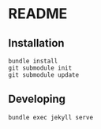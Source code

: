 # README

## Installation
```
bundle install
git submodule init
git submodule update
```

## Developing
```
bundle exec jekyll serve
````
